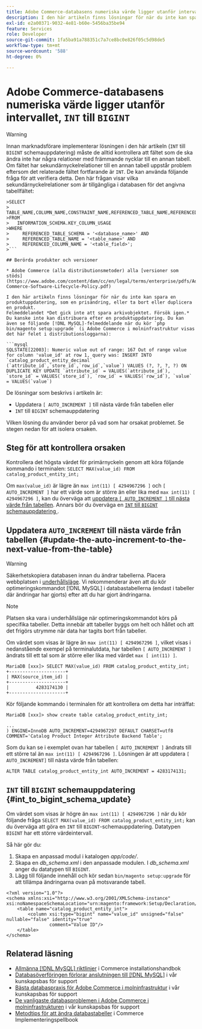 ```yaml
---
title: Adobe Commerce-databasens numeriska värde ligger utanför intervallet, "INT" till "BIGINT"
description: I den här artikeln finns lösningar för när du inte kan spara en produktuppdatering, som en prisändring, eller ta bort eller duplicera en produkt.
exl-id: e2a00371-9032-4e81-b60e-5456ba35be94
feature: Services
role: Developer
source-git-commit: 1fa5ba91a788351c7a7ce8bc0e826f05c5d98de5
workflow-type: tm+mt
source-wordcount: '588'
ht-degree: 0%

---
```


# Adobe Commerce-databasens numeriska värde ligger utanför intervallet, `INT` till `BIGINT`

>[!WARNING]
>
>Innan marknadsförare implementerar lösningen i den här artikeln (`INT` till `BIGINT` schemauppdatering) måste de alltid kontrollera att fältet som de ska ändra inte har några relationer med främmande nycklar till en annan tabell. Om fältet har sekundärnyckelrelationer till en annan tabell uppstår problem eftersom det relaterade fältet fortfarande är `INT`. De kan använda följande fråga för att verifiera detta. Den här frågan visar vilka sekundärnyckelrelationer som är tillgängliga i databasen för det angivna tabellfältet:
>
```mysql
>SELECT 
>     TABLE_NAME,COLUMN_NAME,CONSTRAINT_NAME,REFERENCED_TABLE_NAME,REFERENCED_COLUMN_NAME
>FROM
>   INFORMATION_SCHEMA.KEY_COLUMN_USAGE
>WHERE
>     REFERENCED_TABLE_SCHEMA = '<database_name>' AND
>     REFERENCED_TABLE_NAME = '<table_name>' AND
>     REFERENCED_COLUMN_NAME = '<table_field>';
>```

## Berörda produkter och versioner

* Adobe Commerce (alla distributionsmetoder) alla [versioner som stöds](https://www.adobe.com/content/dam/cc/en/legal/terms/enterprise/pdfs/Adobe-Commerce-Software-Lifecycle-Policy.pdf)

I den här artikeln finns lösningar för när du inte kan spara en produktuppdatering, som en prisändring, eller ta bort eller duplicera en produkt.
Felmeddelandet *Det gick inte att spara arkivobjektet. Försök igen.* Du kanske inte kan distribuera efter en produktuppdatering. Du kan även se följande [!DNL MySQL]-felmeddelande när du kör `php bin/magento setup:upgrade` (i Adobe Commerce i molninfrastruktur visas det här felet i distributionsloggarna):

```mysql
SQLSTATE[22003]: Numeric value out of range: 167 Out of range value for column 'value_id' at row 1, query was: INSERT INTO `catalog_product_entity_decimal` (`attribute_id`,`store_id`,`row_id`,`value`) VALUES (?, ?, ?, ?) ON DUPLICATE KEY UPDATE `attribute_id` = VALUES(`attribute_id`), `store_id` = VALUES(`store_id`), `row_id` = VALUES(`row_id`), `value` = VALUES(`value`)
```

De lösningar som beskrivs i artikeln är:
* Uppdatera `[ AUTO_INCREMENT ]` till nästa värde från tabellen eller
* `INT` till `BIGINT` schemauppdatering

Vilken lösning du använder beror på vad som har orsakat problemet. Se stegen nedan för att isolera orsaken.

## Steg för att kontrollera orsaken


Kontrollera det högsta värdet för primärnyckeln genom att köra följande kommando i terminalen: `SELECT MAX(value_id) FROM catalog_product_entity_int;`

Om `max(value_id)` är lägre än `max int(11) [ 4294967296 ]` och `[ AUTO_INCREMENT ]` har ett värde som är större än eller lika med `max int(11) [ 4294967296 ]`, kan du överväga att [uppdatera `[ AUTO_INCREMENT ]` till nästa värde från tabellen](#update-the-auto-increment-to-the-next-value-from-the-table). Annars bör du överväga en [`INT` till `BIGINT` schemauppdatering ](#int_to_bigint_schema_update).

## Uppdatera `AUTO_INCREMENT` till nästa värde från tabellen {#update-the-auto-increment-to-the-next-value-from-the-table}

>[!WARNING]
>
>Säkerhetskopiera databasen innan du ändrar tabellerna. Placera webbplatsen i [underhållsläge](https://experienceleague.adobe.com/docs/commerce-operations/configuration-guide/setup/application-modes.html#maintenance-mode). Vi rekommenderar även att du kör optimeringskommandot [!DNL MySQL] i databastabellerna (endast i tabeller där ändringar har gjorts) efter att du har gjort ändringarna.

>[!NOTE]
>
>Platsen ska vara i underhållsläge när optimeringskommandot körs på specifika tabeller. Detta innebär att tabeller byggs om helt och hållet och att det frigörs utrymme när data har tagits bort från tabeller.

Om värdet som visas är lägre än `max int(11) [ 4294967296 ]`, vilket visas i nedanstående exempel på terminalutdata, har tabellen `[ AUTO_INCREMENT ]` ändrats till ett tal som är större eller lika med värdet `max [ int(11) ]`.

```mariadb
MariaDB [xxx]> SELECT MAX(value_id) FROM catalog_product_entity_int;
+---------------------+
| MAX(source_item_id) |
+---------------------+
|          4283174130 |
+---------------------+
```

Kör följande kommando i terminalen för att kontrollera om detta har inträffat:

```
MariaDB [xxx]> show create table catalog_product_entity_int;

...
) ENGINE=InnoDB AUTO_INCREMENT=4294967297 DEFAULT CHARSET=utf8 COMMENT='Catalog Product Integer Attribute Backend Table';
```

Som du kan se i exemplet ovan har tabellen `[ AUTO_INCREMENT ]` ändrats till ett större tal än `max int(11) [ 4294967296 ]`. Lösningen är att uppdatera `[ AUTO_INCREMENT]` till nästa värde från tabellen:

```
ALTER TABLE catalog_product_entity_int AUTO_INCREMENT = 4283174131;
```

## `INT` till `BIGINT` schemauppdatering {#int_to_bigint_schema_update}

Om värdet som visas är högre än `max int(11) [ 4294967296 ]` när du kör följande fråga `SELECT MAX(value_id) FROM catalog_product_entity_int;` kan du överväga att göra en `INT` till `BIGINT`-schemauppdatering. Datatypen `BIGINT` har ett större värdeintervall.

Så här gör du:

1. Skapa en anpassad modul i katalogen *app/code/*.
1. Skapa en *db_schema.xml* i den anpassade modulen. I *db_schema.xml* anger du datatypen till `BIGINT`.
1. Lägg till följande innehåll och kör sedan `bin/magento setup:upgrade` för att tillämpa ändringarna ovan på motsvarande tabell.

```
<?xml version="1.0"?>
<schema xmlns:xsi="http://www.w3.org/2001/XMLSchema-instance" xsi:noNamespaceSchemaLocation="urn:magento:framework:Setup/Declaration/Schema/etc/schema.xsd">
    <table name="catalog_product_entity_int">
        <column xsi:type="bigint" name="value_id" unsigned="false" nullable="false" identity="true"
                comment="Value ID"/>
    </table>
</schema>
```


## Relaterad läsning

* [Allmänna [!DNL MySQL] riktlinjer](https://experienceleague.adobe.com/docs/commerce-operations/installation-guide/prerequisites/database-server/mysql.html) i Commerce installationshandbok
* [Databasöverföringen förlorar anslutningen till  [!DNL MySQL]](https://experienceleague.adobe.com/docs/commerce-knowledge-base/kb/troubleshooting/database/database-upload-loses-connection-to-mysql.html) i vår kunskapsbas för support
* [Bästa databaspraxis för Adobe Commerce i molninfrastruktur](https://experienceleague.adobe.com/docs/commerce-knowledge-base/kb/best-practices/database/database-best-practices-for-magento-commerce-cloud.html) i vår kunskapsbas för support
* [De vanligaste databasproblemen i Adobe Commerce i molninfrastrukturen](https://experienceleague.adobe.com/docs/commerce-knowledge-base/kb/best-practices/database/most-common-database-issues-in-magento-commerce-cloud.html) i vår kunskapsbas för support
* [Metodtips för att ändra databastabeller](https://experienceleague.adobe.com/en/docs/commerce-operations/implementation-playbook/best-practices/development/modifying-core-and-third-party-tables#why-adobe-recommends-avoiding-modifications) i Commerce Implementeringspellbook

